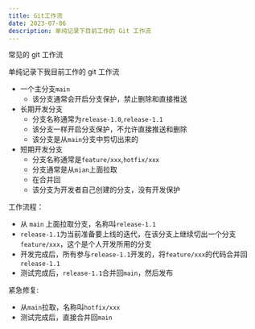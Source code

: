 ```yaml
---
title: Git工作流
date: 2023-07-06
description: 单纯记录下目前工作的 Git 工作流
---
```


常见的 git 工作流

单纯记录下我目前工作的 git 工作流

- 一个主分支`main`
  - 该分支通常会开启分支保护，禁止删除和直接推送
- 长期开发分支
  - 分支名称通常为`release-1.0`,`release-1.1`
  - 该分支一样开启分支保护，不允许直接推送和删除
  - 该分支是从`main`分支中剪切出来的
- 短期开发分支
  - 分支名称通常是`feature/xxx`,`hotfix/xxx`
  - 分支通常是从`mian`上面拉取
  - 在合并回
  - 该分支为开发者自己创建的分支，没有开发保护

工作流程：

- 从 `main` 上面拉取分支，名称叫`release-1.1`
- `release-1.1`为当前准备要上线的迭代，在该分支上继续切出一个分支`feature/xxx`，这个是个人开发所用的分支
- 开发完成后，所有参与`release-1.1`开发的，将`feature/xxx`的代码合并回`release-1.1`
- 测试完成后，`release-1.1`合并回`main`，然后发布

紧急修复:

- 从`main`拉取，名称叫`hotfix/xxx`
- 测试完成后，直接合并回`main`
